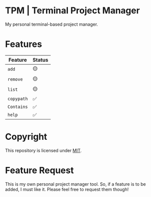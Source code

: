 # TPM | Terminal Project Manager

My personal terminal-based project manager.

# Features

|Feature|Status|
|-------|------|
|`add`|🟡|
|`remove`|🟡|
|`list`|🟡|
|`copypath`|✅|
|`Contains`|✅|
|`help`|✅|

# Copyright

This repository is licensed under [MIT](./LICENSE).

# Feature Request

This is my own personal project manager tool. So, if a feature is to be added, I must like it. Please feel free to request them though!